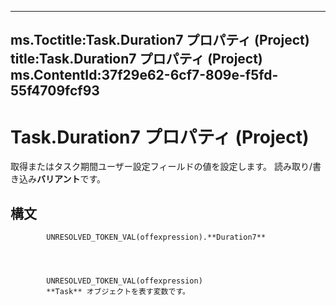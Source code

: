 

---
ms.Toctitle:Task.Duration7 プロパティ (Project)
title:Task.Duration7 プロパティ (Project)
ms.ContentId:37f29e62-6cf7-809e-f5fd-55f4709fcf93
---
# Task.Duration7 プロパティ (Project)




取得またはタスク期間ユーザー設定フィールドの値を設定します。 読み取り/書き込み**バリアント**です。

## 構文

            UNRESOLVED_TOKEN_VAL(offexpression).**Duration7**




            UNRESOLVED_TOKEN_VAL(offexpression)
            **Task** オブジェクトを表す変数です。




